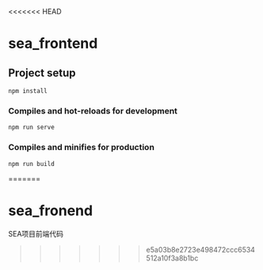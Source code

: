 <<<<<<< HEAD
# sea_frontend

## Project setup
```
npm install
```

### Compiles and hot-reloads for development
```
npm run serve
```

### Compiles and minifies for production
```
npm run build
```
=======
# sea_fronend
SEA项目前端代码
>>>>>>> e5a03b8e2723e498472ccc6534512a10f3a8b1bc
